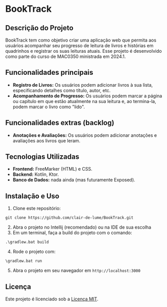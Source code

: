 # BookTrack

## Descrição do Projeto
BookTrack tem como objetivo criar uma aplicação web que permita aos usuários acompanhar seu progresso de leitura de livros e histórias em quadrinhos e registrar os suas leituras atuais. Esse projeto é desenvolvido como parte do curso de MAC0350 ministrada em 2024.1. 

## Funcionalidades principais
- **Registro de Livros:** Os usuários podem adicionar livros à sua lista, especificando detalhes como título, autor, etc.
- **Acompanhamento de Progresso:** Os usuários podem marcar a página ou capítulo em que estão atualmente na sua leitura e, ao termina-la, podem marcar o livro como "lido".

## Funcionalidades extras (backlog)
- **Anotações e Avaliações:** Os usuários podem adicionar anotações e avaliações aos livros que leram.

## Tecnologias Utilizadas
- **Frontend:** FreeMarker (HTML) e CSS.
- **Backend:** Kotlin, Ktor.
- **Banco de Dados:** nada ainda (mas futuramente Exposed).

## Instalação e Uso
1. Clone este repositório:
```
git clone https://github.com/clair-de-lume/BookTrack.git
```
2. Abra o projeto no Intellij (recomendado) ou na IDE de sua escolha
3. Em um terminal, faça a build do projeto com o comando:
```
.\gradlew.bat build
```
4. Rode o projeto com:
```
\gradlew.bat run
```
5. Abra o projeto em seu navegador em `http://localhost:3000`
## Licença
Este projeto é licenciado sob a [Licença MIT](https://opensource.org/licenses/MIT).
